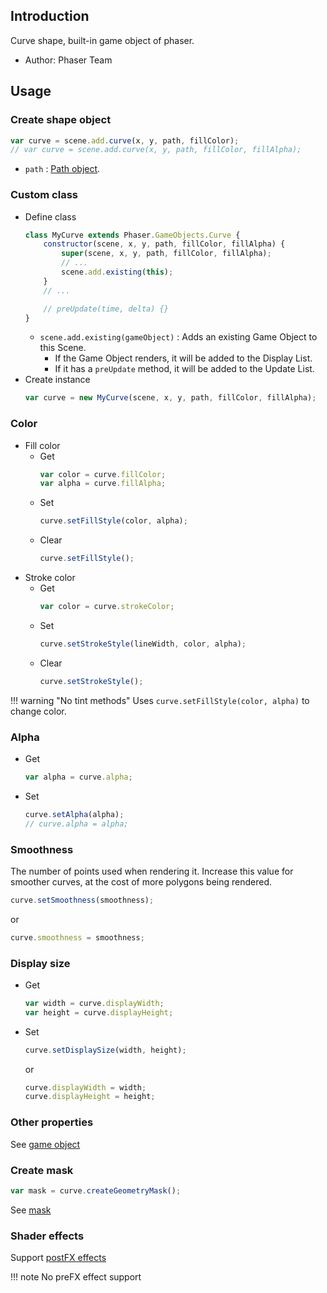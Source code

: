 ## Introduction

Curve shape, built-in game object of phaser.

- Author: Phaser Team

## Usage

### Create shape object

```javascript
var curve = scene.add.curve(x, y, path, fillColor);
// var curve = scene.add.curve(x, y, path, fillColor, fillAlpha);
```

- `path` : [Path object](path.md).

### Custom class

- Define class
    ```javascript
    class MyCurve extends Phaser.GameObjects.Curve {
        constructor(scene, x, y, path, fillColor, fillAlpha) {
            super(scene, x, y, path, fillColor, fillAlpha);
            // ...
            scene.add.existing(this);
        }
        // ...

        // preUpdate(time, delta) {}
    }
    ```
    - `scene.add.existing(gameObject)` : Adds an existing Game Object to this Scene.
        - If the Game Object renders, it will be added to the Display List.
        - If it has a `preUpdate` method, it will be added to the Update List.
- Create instance
    ```javascript
    var curve = new MyCurve(scene, x, y, path, fillColor, fillAlpha);
    ```

### Color

- Fill color
    - Get
        ```javascript
        var color = curve.fillColor;
        var alpha = curve.fillAlpha;
        ```
    - Set
        ```javascript
        curve.setFillStyle(color, alpha);
        ```
    - Clear
        ```javascript
        curve.setFillStyle();
        ```
- Stroke color
    - Get
        ```javascript
        var color = curve.strokeColor;
        ```
    - Set
        ```javascript
        curve.setStrokeStyle(lineWidth, color, alpha);
        ```
    - Clear
        ```javascript
        curve.setStrokeStyle();
        ```

!!! warning "No tint methods"
    Uses `curve.setFillStyle(color, alpha)` to change color.

### Alpha

- Get
    ```javascript
    var alpha = curve.alpha;
    ```
- Set
    ```javascript
    curve.setAlpha(alpha);
    // curve.alpha = alpha;
    ```

### Smoothness

The number of points used when rendering it. Increase this value for smoother curves, at the cost of more polygons being rendered.

```javascript
curve.setSmoothness(smoothness);
```
or
```javascript
curve.smoothness = smoothness;
```

### Display size

- Get
    ```javascript
    var width = curve.displayWidth;
    var height = curve.displayHeight;
    ```
- Set
    ```javascript
    curve.setDisplaySize(width, height);
    ```
    or
    ```javascript
    curve.displayWidth = width;
    curve.displayHeight = height;
    ```

### Other properties

See [game object](gameobject.md)

### Create mask

```javascript
var mask = curve.createGeometryMask();
```

See [mask](mask.md)

### Shader effects

Support [postFX effects](shader-builtin.md)

!!! note
    No preFX effect support
